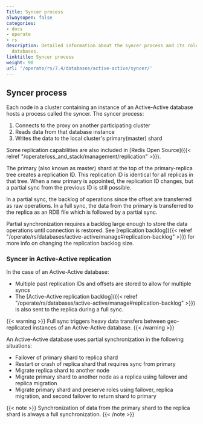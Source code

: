 ```yaml
---
Title: Syncer process
alwaysopen: false
categories:
- docs
- operate
- rs
description: Detailed information about the syncer process and its role in distributed
  databases.
linktitle: Syncer process
weight: 90
url: '/operate/rs/7.4/databases/active-active/syncer/'
---
```


## Syncer process

Each node in a cluster containing an instance of an Active-Active database hosts a process called the syncer.
The syncer process:

1. Connects to the proxy on another participating cluster
1. Reads data from that database instance
1. Writes the data to the local cluster's primary(master) shard

Some replication capabilities are also included in [Redis Open Source]({{< relref "/operate/oss_and_stack/management/replication" >}}).

The primary (also known as master) shard at the top of the primary-replica tree creates a replication ID.
This replication ID is identical for all replicas in that tree.
When a new primary is appointed, the replication ID changes, but a partial sync from the previous ID is still possible.


In a partial sync, the backlog of operations since the offset are transferred as raw operations.
In a full sync, the data from the primary is transferred to the replica as an RDB file which is followed by a partial sync. 

Partial synchronization requires a backlog large enough to store the data operations until connection is restored. See [replication backlog]({{< relref "/operate/rs/databases/active-active/manage#replication-backlog" >}}) for more info on changing the replication backlog size.

### Syncer in Active-Active replication

In the case of an Active-Active database:

- Multiple past replication IDs and offsets are stored to allow for multiple syncs 
- The [Active-Active replication backlog]({{< relref "/operate/rs/databases/active-active/manage#replication-backlog" >}}) is also sent to the replica during a full sync. 

{{< warning >}}
Full sync triggers heavy data transfers between geo-replicated instances of an Active-Active database. 
{{< /warning >}}

An Active-Active database uses partial synchronization in the following situations:

- Failover of primary shard to replica shard
- Restart or crash of replica shard that requires sync from primary
- Migrate replica shard to another node
- Migrate primary shard to another node as a replica using failover and replica migration
- Migrate primary shard and preserve roles using failover, replica migration, and second failover to return shard to primary

{{< note >}}
Synchronization of data from the primary shard to the replica shard is always a full synchronization.
{{< /note >}}
